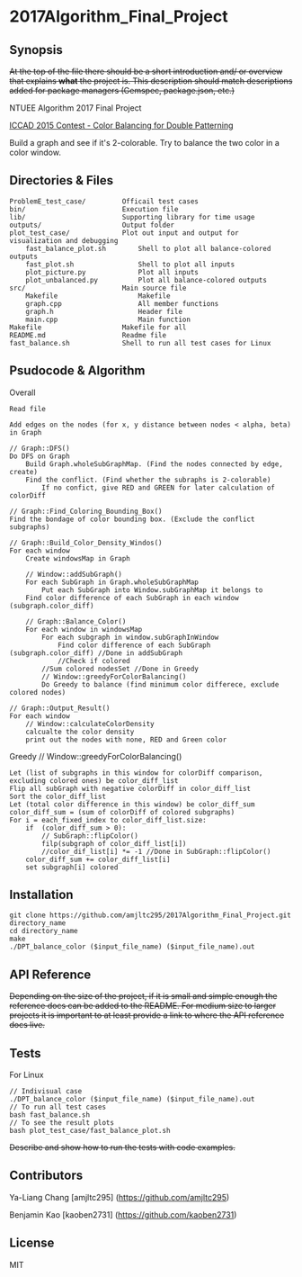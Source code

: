 # 2017Algorithm_Final_Project

## Synopsis

~~At the top of the file there should be a short introduction and/ or overview that explains **what** the project is. This description should match descriptions added for package managers (Gemspec, package.json, etc.)~~

NTUEE Algorithm 2017 Final Project

[ICCAD 2015 Contest - Color Balancing for Double Patterning](http://cad-contest.el.cycu.edu.tw/problem_E/default.htm)

Build a graph and see if it's 2-colorable. Try to balance the two color in a color window.

## Directories & Files

```
ProblemE_test_case/         Officail test cases
bin/                        Execution file
lib/                        Supporting library for time usage
outputs/                    Output folder
plot_test_case/             Plot out input and output for visualization and debugging
    fast_balance_plot.sh        Shell to plot all balance-colored outputs
    fast_plot.sh                Shell to plot all inputs
    plot_picture.py             Plot all inputs
    plot_unbalanced.py          Plot all balance-colored outputs
src/                        Main source file
    Makefile                    Makefile
    graph.cpp                   All member functions
    graph.h                     Header file               
    main.cpp                    Main function
Makefile                    Makefile for all
README.md                   Readme file
fast_balance.sh             Shell to run all test cases for Linux

```

## Psudocode & Algorithm

Overall
```
Read file

Add edges on the nodes (for x, y distance between nodes < alpha, beta) in Graph 

// Graph::DFS()
Do DFS on Graph
    Build Graph.wholeSubGraphMap. (Find the nodes connected by edge, create)
    Find the conflict. (Find whether the subraphs is 2-colorable)
        If no confict, give RED and GREEN for later calculation of colorDiff

// Graph::Find_Coloring_Bounding_Box()
Find the bondage of color bounding box. (Exclude the conflict subgraphs)

// Graph::Build_Color_Density_Windos()
For each window
    Create windowsMap in Graph

    // Window::addSubGraph()
    For each SubGraph in Graph.wholeSubGraphMap
        Put each SubGraph into Window.subGraphMap it belongs to
    Find color difference of each SubGraph in each window (subgraph.color_diff)

    // Graph::Balance_Color()
    For each window in windowsMap
        For each subgraph in window.subGraphInWindow
            Find color difference of each SubGraph (subgraph.color_diff) //Done in addSubGraph
            //Check if colored
        //Sum colored nodesSet //Done in Greedy
        // Window::greedyForColorBalancing()
        Do Greedy to balance (find minimum color differece, exclude colored nodes)

// Graph::Output_Result()
For each window
    // Window::calculateColorDensity
    calcualte the color density
    print out the nodes with none, RED and Green color

```
Greedy // Window::greedyForColorBalancing()
```
Let (list of subgraphs in this window for colorDiff comparison, excluding colored ones) be color_diff_list
Flip all subGraph with negative colorDiff in color_diff_list
Sort the color_diff_list
Let (total color difference in this window) be color_diff_sum
color_diff_sum = (sum of colorDiff of colored subgraphs)
For i = each_fixed_index to color_diff_list.size:
    if  (color_diff_sum > 0):
        // SubGraph::flipColor()
        filp(subgraph of color_diff_list[i])
        //color_dif_list[i] *= -1 //Done in SubGraph::flipColor()
    color_diff_sum += color_diff_list[i]
    set subgraph[i] colored
```

## Installation

```
git clone https://github.com/amjltc295/2017Algorithm_Final_Project.git directory_name
cd directory_name
make
./DPT_balance_color ($input_file_name) ($input_file_name).out
```

## API Reference

~~Depending on the size of the project, if it is small and simple enough the reference docs can be added to the README. For medium size to larger projects it is important to at least provide a link to where the API reference docs live.~~

## Tests

For Linux
```
// Indivisual case
./DPT_balance_color ($input_file_name) ($input_file_name).out
// To run all test cases
bash fast_balance.sh
// To see the result plots
bash plot_test_case/fast_balance_plot.sh
```
~~Describe and show how to run the tests with code examples.~~

## Contributors

Ya-Liang Chang [amjltc295] (https://github.com/amjltc295)

Benjamin Kao [kaoben2731] (https://github.com/kaoben2731)


## License

MIT
